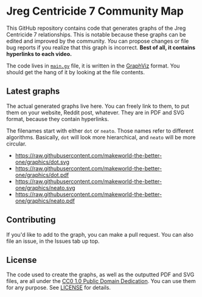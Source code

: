 # Jreg Centricide 7 Community Map

This GitHub repository contains code that generates graphs of the Jreg Centricide 7 relationships. This is notable because these graphs can be edited and improved by the community. *You* can propose changes or file bug reports if you realize that this graph is incorrect. **Best of all, it contains hyperlinks to each video.**

The code lives in [`main.gv`](./main.gv) file, it is written in the [GraphViz](https://graphviz.org/) format. You should get the hang of it by looking at the file contents.


## Latest graphs

The actual generated graphs live here. You can freely link to them, to put them on your website, Reddit post, whatever. They are in PDF and SVG format, because they contain hyperlinks.

The filenames start with either `dot` or `neato`. Those names refer to different algorithms. Basically, `dot` will look more hierarchical, and `neato` will be more circular.

- https://raw.githubusercontent.com/makeworld-the-better-one/graphics/dot.svg
- https://raw.githubusercontent.com/makeworld-the-better-one/graphics/dot.pdf
- https://raw.githubusercontent.com/makeworld-the-better-one/graphics/neato.svg
- https://raw.githubusercontent.com/makeworld-the-better-one/graphics/neato.pdf


## Contributing

If you'd like to add to the graph, you can make a pull request. You can also file an issue, in the Issues tab up top.

## License

The code used to create the graphs, as well as the outputted PDF and SVG files, are all under the [CC0 1.0 Public Domain Dedication](https://creativecommons.org/publicdomain/zero/1.0/). You can use them for any purpose. See [LICENSE](./LICENSE) for details.
